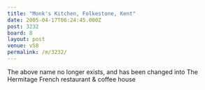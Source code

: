 ```yaml
---
title: "Monk's Kitchen, Folkestone, Kent"
date: 2005-04-17T06:24:45.000Z
post: 3232
board: 8
layout: post
venue: v58
permalink: /m/3232/
---
```

The above name no longer exists, and has been changed into The Hermitage French restaurant & coffee house
